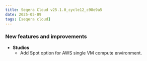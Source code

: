 ```yaml
---
title: Seqera Cloud v25.1.0_cycle12_c98e9a5
date: 2025-05-09
tags: [seqera cloud]
---
```


### New features and improvements

- **Studios**
  - Add Spot option for AWS single VM compute environment.
